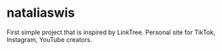 # nataliaswis
First simple project that is inspired by LinkTree. Personal site for TikTok, Instagram, YouTube creators.

